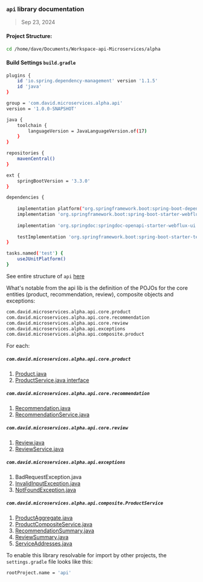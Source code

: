 ### `api` library documentation
> Sep 23, 2024

#### Project Structure:
```sh
cd /home/dave/Documents/Workspace-api-Microservices/alpha
```

#### Build Settings `build.gradle`
```sh
plugins {
	id 'io.spring.dependency-management' version '1.1.5'
	id 'java'
}

group = 'com.david.microservices.alpha.api'
version = '1.0.0-SNAPSHOT'

java {
	toolchain {
		languageVersion = JavaLanguageVersion.of(17)
	}
}

repositories {
	mavenCentral()
}

ext {
    springBootVersion = '3.3.0'
}

dependencies {
	
	implementation platform("org.springframework.boot:spring-boot-dependencies:${springBootVersion}")
	implementation 'org.springframework.boot:spring-boot-starter-webflux'
	
	implementation 'org.springdoc:springdoc-openapi-starter-webflux-ui:2.0.2'
	
    testImplementation 'org.springframework.boot:spring-boot-starter-test'
}

tasks.named('test') {
	useJUnitPlatform()
}

```

See entire structure of `api` [here](./project_structures/project_structure_lib_api.txt)

What's notable from the api lib is the definition of the POJOs for the core entities (product, recommendation, review), composite objects and exceptions:
```sh
com.david.microservices.alpha.api.core.product
com.david.microservices.alpha.api.core.recommendation
com.david.microservices.alpha.api.core.review
com.david.microservices.alpha.api.exceptions
com.david.microservices.alpha.api.composite.product
```

For each:
##### `com.david.microservices.alpha.api.core.product`
1. [Product.java](https://github.com/david-matu/product-microservices/blob/main/api/src/main/java/com/david/microservices/alpha/api/core/product/Product.java)
2. [ProductService.java interface](https://github.com/david-matu/product-microservices/blob/main/api/src/main/java/com/david/microservices/alpha/api/core/product/ProductService.java)


##### `com.david.microservices.alpha.api.core.recommendation`
1. [Recommendation.java](https://github.com/david-matu/product-microservices/blob/main/api/src/main/java/com/david/microservices/alpha/api/core/recommendation/Recommendation.java)
2. [RecommendationService.java](https://github.com/david-matu/product-microservices/blob/main/api/src/main/java/com/david/microservices/alpha/api/core/recommendation/RecommendationService.java)


##### `com.david.microservices.alpha.api.core.review`
1. [Review.java](https://github.com/david-matu/product-microservices/blob/main/api/src/main/java/com/david/microservices/alpha/api/core/review/Review.java)
2. [ReviewService.java](https://github.com/david-matu/product-microservices/blob/main/api/src/main/java/com/david/microservices/alpha/api/core/review/ReviewService.java)


##### `com.david.microservices.alpha.api.exceptions`
1. BadRequestException.java
2. [InvalidInputException.java](https://github.com/david-matu/product-microservices/blob/main/api/src/main/java/com/david/microservices/alpha/api/exceptions/InvalidInputException.java)
3. [NotFoundException.java](https://github.com/david-matu/product-microservices/blob/main/api/src/main/java/com/david/microservices/alpha/api/exceptions/NotFoundException.java)


##### `com.david.microservices.alpha.api.composite.ProductService`
1. [ProductAggregate.java](https://github.com/david-matu/product-microservices/blob/main/api/src/main/java/com/david/microservices/alpha/api/composite/product/ProductAggregate.java)
2. [ProductCompositeService.java](https://github.com/david-matu/product-microservices/blob/main/api/src/main/java/com/david/microservices/alpha/api/composite/product/ProductCompositeService.java)
3. [RecommendationSummary.java](https://github.com/david-matu/product-microservices/blob/main/api/src/main/java/com/david/microservices/alpha/api/composite/product/RecommendationSummary.java)
4. [ReviewSummary.java](https://github.com/david-matu/product-microservices/blob/main/api/src/main/java/com/david/microservices/alpha/api/composite/product/ReviewSummary.java)
5. [ServiceAddresses.java](https://github.com/david-matu/product-microservices/blob/main/api/src/main/java/com/david/microservices/alpha/api/composite/product/ServiceAddresses.java)


To enable this library resolvable for import by other projects, the `settings.gradle` file looks like this:
```sh
rootProject.name = 'api'

```


